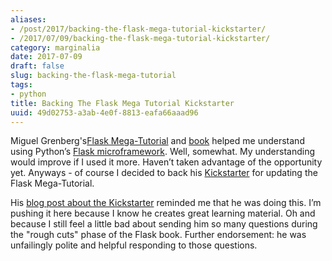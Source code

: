 ```yaml
---
aliases:
- /post/2017/backing-the-flask-mega-tutorial-kickstarter/
- /2017/07/09/backing-the-flask-mega-tutorial-kickstarter/
category: marginalia
date: 2017-07-09
draft: false
slug: backing-the-flask-mega-tutorial
tags:
- python
title: Backing The Flask Mega Tutorial Kickstarter
uuid: 49d02753-a3ab-4e0f-8813-eafa66aaad96
---
```


[Flask Mega-Tutorial]: https://blog.miguelgrinberg.com/post/the-flask-mega-tutorial-part-i-hello-world
[book]: https://flaskbook.com/
[Flask microframework]: http://flask.pocoo.org/
[Kickstarter]: https://www.kickstarter.com/projects/1124925856/the-new-and-improved-flask-mega-tutorial/

Miguel Grenberg's[Flask Mega-Tutorial][] and [book][] helped me understand using
Python’s [Flask microframework][]. Well, somewhat. My understanding would
improve if I used it more. Haven’t taken advantage of the opportunity yet.
Anyways - of course I decided to back his [Kickstarter][] for updating the Flask
Mega-Tutorial.

[blog post about the Kickstarter]: https://blog.miguelgrinberg.com/post/the-flask-mega-tutorial-kickstarter

His [blog post about the Kickstarter][] reminded me that he was doing this. I’m
pushing it here because I know he creates great learning material. Oh and
because I still feel a little bad about sending him so many questions during the
"rough cuts" phase of the Flask book. Further endorsement: he was unfailingly
polite and helpful responding to those questions.